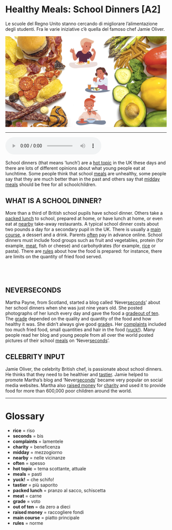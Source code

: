 # Healthy Meals: School Dinners   [A2]

Le scuole del Regno Unito stanno cercando di migliorare l’alimentazione degli studenti. Fra le varie iniziative c’è quella del famoso chef Jamie Oliver.

![](Healthy%20Meals%20School%20Dinners.jpg)

--------------

<div>
<audio controls autoplay>
    <source src="https:/raw.githubusercontent.com/dartie/speakup/main/2023-09/Healthy%20Meals%20School%20Dinners.mp3" type="audio/mpeg">
</audio>
</div>


School dinners (that means ‘lunch’) are a [hot topic](## "tema scottante, attuale") in the UK these days and there are lots of different opinions about what young people eat at lunchtime. Some people think that school [meals](## "pasti") are unhealthy, some people say that they are much better than in the past and others say that [midday](## "mezzogiorno") [meals](## "pasti") should be free for all schoolchildren.

## WHAT IS A SCHOOL DINNER?
More than a third of British school pupils have school dinner. Others take a [packed lunch](## "pranzo al sacco, schiscetta") to school, prepared at home, or have lunch at home, or even eat at [nearby](## "nelle vicinanze") take-away restaurants. A typical school dinner costs about two pounds a day for a secondary pupil in the UK. There is usually a [main course](## "piatto principale"), a dessert and a drink. Parents [often](## "spesso") pay in advance online. School dinners must include food groups such as fruit and vegetables, protein (for example, [meat](## "carne"), fish or cheese) and carbohydrates (for example, [rice](## "riso") or pasta). There are [rules](## "norme") about how the food is prepared: for instance, there are limits on the quantity of fried food served.

##  

## NEVERSECONDS
Martha Payne, from Scotland, started a blog called ‘Never[seconds](## "bis")’ about her school dinners when she was just nine years old. She posted photographs of her lunch every day and gave the food a [grade](## "voto")[out of ten](## "da zero  a dieci"). The [grade](## "voto") depended on the quality and quantity of the food and how healthy it was. She didn’t always give good [grade](## "voto")s. Her [complaints](## "lamentele") included too much fried food, small quantities and hair in the food ([yuck!](## "che schifo!")). Many people read her blog and young people from all over the world posted pictures of their school [meals](## "pasti") on ‘Never[seconds](## "bis")’.

## CELEBRITY INPUT
Jamie Oliver, the celebrity British chef, is passionate about school dinners. He thinks that they need to be healthier and [tastier](## "più saporito"). Jamie helped to promote Martha’s blog and ‘Never[seconds](## "bis")’ became very popular on social media websites. Martha also [raised money](## "raccogliere fondi") for [charity](## "beneficenza") and used it to provide food for more than 600,000 poor children around the world.

--------------

<div style = "display:block; clear:both; page-break-after:always;"></div>

# Glossary
* **rice** = riso
* **seconds** = bis
* **complaints** = lamentele
* **charity** = beneficenza
* **midday** = mezzogiorno
* **nearby** = nelle vicinanze
* **often** = spesso
* **hot topic** = tema scottante, attuale
* **meals** = pasti
* **yuck!** = che schifo!
* **tastier** = più saporito
* **packed lunch** = pranzo al sacco, schiscetta
* **meat** = carne
* **grade** = voto
* **out of ten** = da zero  a dieci
* **raised money** = raccogliere fondi
* **main course** = piatto principale
* **rules** = norme
